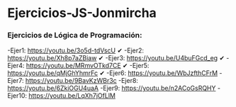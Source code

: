 # Ejercicios-JS-Jonmircha


###  Ejercicios de Lógica de Programación:

-Ejer1: https://youtu.be/3o5d-tdVscU ✔
-Ejer2: https://youtu.be/Xh8p7aZBiaw ✔
-Ejer3: https://youtu.be/U4buFGcd_eg ✔
-Ejer4: https://youtu.be/MRmvOTkd7CE ✔
-Ejer5: https://youtu.be/qMjGhYhmrFc ✔
-Ejer6: https://youtu.be/WbJzfthCFrM
-Ejer7: https://youtu.be/9BavKzWBr3c
-Ejer8: https://youtu.be/6ZkiOGU4uaA
-Ejer9: https://youtu.be/n2ACoGsRQHY
-Ejer10: https://youtu.be/LqXh7jOfLlM